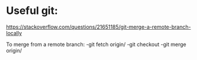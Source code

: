 
# Useful git: 
https://stackoverflow.com/questions/21651185/git-merge-a-remote-branch-locally

To merge from a remote branch:
-git fetch origin/<branch name>
-git checkout <branch I want to merge into>
-git merge origin/<branch name>